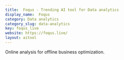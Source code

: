 ```yaml
---
title:  Foqus - Trending AI tool for Data analytics
display_name:  Foqus
category: Data analytics
category_slug: data-analytics
key: foqus_live
website: https://foqus.live/
layout: aitool
---
```


Online analysis for offline business optimization.
